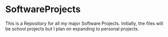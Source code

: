 # SoftwareProjects
This is a Repository for all my major Software Projects. Initially, the files will be school projects but I plan on expanding to personal projects.
